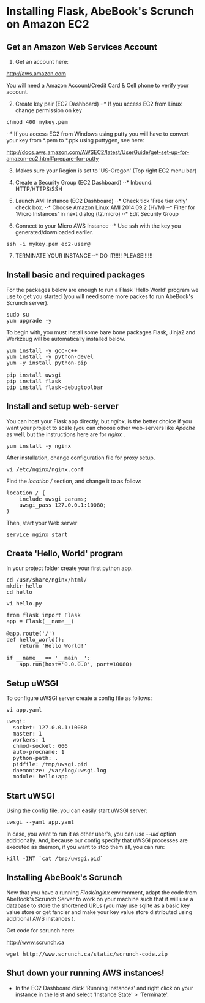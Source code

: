 # Installing Flask, AbeBook's Scrunch on Amazon EC2

## Get an Amazon Web Services Account
1. Get an account here:

http://aws.amazon.com

You will need a Amazon Account/Credit Card & Cell phone to verify your account.

2. Create key pair (EC2 Dashboard)
⋅⋅* If you access EC2 from Linux change permission on key
<pre class="command-line">
chmod 400 mykey.pem 
</pre>
⋅⋅* If you access EC2 from Windows using putty you will have to convert your key from *.pem to *.ppk using puttygen, see here:

http://docs.aws.amazon.com/AWSEC2/latest/UserGuide/get-set-up-for-amazon-ec2.html#prepare-for-putty

3. Makes sure your Region is set to 'US-Oregon' (Top right EC2 menu bar)

4. Create a Security Group (EC2 Dashboard)
⋅⋅* Inbound: HTTP/HTTPS/SSH

5. Launch AMI Instance (EC2 Dashboard)
⋅⋅* Check tick 'Free tier only' check box.
⋅⋅* Choose Amazon Linux AMI 2014.09.2 (HVM)
⋅⋅* Filter for 'Micro Instances' in next dialog (t2.micro)
⋅⋅* Edit Security Group

6. Connect to your Micro AWS Instance
⋅⋅* Use ssh with the key you generated/downloaded earlier.
<pre class="command-line">
ssh -i mykey.pem ec2-user@<machine IP>
</pre>

7. TERMINATE YOUR INSTANCE
⋅⋅* DO IT!!!!! PLEASE!!!!!!

## Install basic and required packages

For the packages below are enough to run a Flask 'Hello World' program we use to get you started (you will need some more packes to run AbeBook's Scrunch server).

<pre class="command-line">
sudo su
yum upgrade -y
</pre>

To begin with, you must install some bare bone packages
Flask, Jinja2 and Werkzeug will be automatically installed below.

<pre class="command-line">
yum install -y gcc-c++
yum install -y python-devel
yum -y install python-pip

pip install uwsgi
pip install flask
pip install flask-debugtoolbar
</pre>

## Install and setup web-server

You can host your Flask app directly, but <i>nginx</i>, is the better choice if you want your project to scale (you can choose other web-servers like <i>Apache</i> as well, but the instructions here are for <i>nginx</i> .

<pre class="command-line">yum install -y nginx</pre>

After installation, change configuration file for proxy setup.

<pre class="command-line">vi /etc/nginx/nginx.conf</pre>

Find the <i>location /</i> section, and change it to as follow:

<pre class="code">
location / {
    include uwsgi_params;
    uwsgi_pass 127.0.0.1:10080;
}
</pre>

Then, start your Web server

<pre class="code">
service nginx start
</pre>

## Create 'Hello, World' program

In your project folder create your first python app.

<pre class="code">
cd /usr/share/nginx/html/
mkdir hello
cd hello
</pre>

<pre class="command-line">vi hello.py</pre>

<pre class="code">
from flask import Flask
app = Flask(__name__)

@app.route('/')
def hello_world():
    return 'Hello World!'

if __name__ == '__main__':
    app.run(host='0.0.0.0', port=10080)
</pre>

## Setup uWSGI

To configure uWSGI server create a config file as follows:

<pre class="command-line">vi app.yaml</pre>

<pre class="code">
uwsgi:
  socket: 127.0.0.1:10080
  master: 1
  workers: 1
  chmod-socket: 666
  auto-procname: 1
  python-path: .
  pidfile: /tmp/uwsgi.pid
  daemonize: /var/log/uwsgi.log
  module: hello:app
</pre>

## Start uWSGI

Using the config file, you can easily start uWSGI server:

<pre class="command-line">uwsgi --yaml app.yaml</pre>

In case, you want to run it as other user's, you can use <i>--uid</i> option additionally.
And, because our config specify that uWSGI processes are executed as daemon, if you want to stop them all, you can run:

<pre class="command-line">kill -INT `cat /tmp/uwsgi.pid`</pre>

## Installing AbeBook's Scrunch
Now that you have a running <i>Flask/nginx</i> environment, adapt the code from AbeBook's Scrunch Server to work on your machine such that it will use a database to store the shortened URLs (you may use sqlite as a basic key value store or get fancier and make your key value store distributed using additional AWS instances ).

Get code for scrunch here:

http://www.scrunch.ca

<pre class="command-line">
wget http://www.scrunch.ca/static/scrunch-code.zip
</pre>

## Shut down your running AWS instances!
- In the EC2 Dashboard click 'Running Instances' and right click on your instance in the leist and select 'Instance State' > 'Terminate'.

